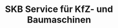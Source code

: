 ---
title: "SKB Service für KfZ- und Baumaschinen"
url: /cottbus/skb-service-fuer-kfz-und-baumaschinen/
shop: Autowerkstatt
---